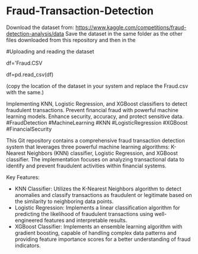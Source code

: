 # Fraud-Transaction-Detection

Download the dataset from: https://www.kaggle.com/competitions/fraud-detection-analysis/data
Save the dataset in the same folder as the other files downloaded from this repository and then in the 

#Uploading and reading the dataset



df='Fraud.CSV



df=pd.read_csv(df)



(copy the location of the dataset in your system and replace the Fraud.csv with the same.)

Implementing KNN, Logistic Regression, and XGBoost classifiers to detect fraudulent transactions. Prevent financial fraud with powerful machine learning models. Enhance security, accuracy, and protect sensitive data. #FraudDetection #MachineLearning #KNN #LogisticRegression #XGBoost #FinancialSecurity


This Git repository contains a comprehensive fraud transaction detection system that leverages three powerful machine learning algorithms: K-Nearest Neighbors (KNN) classifier, Logistic Regression, and XGBoost classifier. The implementation focuses on analyzing transactional data to identify and prevent fraudulent activities within financial systems.

Key Features:
- KNN Classifier: Utilizes the K-Nearest Neighbors algorithm to detect anomalies and classify transactions as fraudulent or legitimate based on the similarity to neighboring data points.
- Logistic Regression: Implements a linear classification algorithm for predicting the likelihood of fraudulent transactions using well-engineered features and interpretable results.
- XGBoost Classifier: Implements an ensemble learning algorithm with gradient boosting, capable of handling complex data patterns and providing feature importance scores for a better understanding of fraud indicators.


